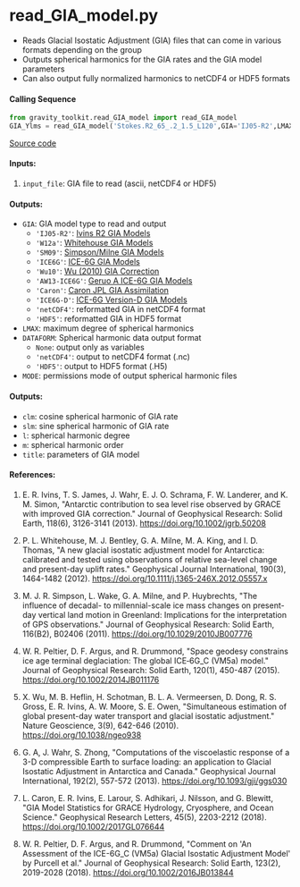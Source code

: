 read_GIA_model.py
=================

 - Reads Glacial Isostatic Adjustment (GIA) files that can come in various formats depending on the group
 - Outputs spherical harmonics for the GIA rates and the GIA model parameters
 - Can also output fully normalized harmonics to netCDF4 or HDF5 formats

#### Calling Sequence
```python
from gravity_toolkit.read_GIA_model import read_GIA_model
GIA_Ylms = read_GIA_model('Stokes.R2_65_.2_1.5_L120',GIA='IJ05-R2',LMAX=60)
```
[Source code](https://github.com/tsutterley/read-GRACE-harmonics/blob/main/gravity_toolkit/read_GIA_model.py)


#### Inputs:
 1. `input_file`: GIA file to read (ascii, netCDF4 or HDF5)

#### Outputs:
 - `GIA`: GIA model type to read and output
    * `'IJ05-R2'`: [Ivins R2 GIA Models](https://doi.org/10.1002/jgrb.50208)
    * `'W12a'`: [Whitehouse GIA Models](https://doi.org/10.1111/j.1365-246X.2012.05557.x)
    * `'SM09'`: [Simpson/Milne GIA Models](https://doi.org/10.1029/2010JB007776)
    * `'ICE6G'`: [ICE-6G GIA Models](https://doi.org/10.1002/2014JB011176)
    * `'Wu10'`: [Wu (2010) GIA Correction](https://doi.org/10.1038/ngeo938)
    * `'AW13-ICE6G'`: [Geruo A ICE-6G GIA Models](https://doi.org/10.1093/gji/ggs030)
    * `'Caron'`: [Caron JPL GIA Assimilation](https://doi.org/10.1002/2017GL076644)
    * `'ICE6G-D'`: [ICE-6G Version-D GIA Models](https://doi.org/10.1002/2016JB013844)
    * `'netCDF4'`: reformatted GIA in netCDF4 format
    * `'HDF5'`: reformatted GIA in HDF5 format
 - `LMAX`: maximum degree of spherical harmonics
 - `DATAFORM`: Spherical harmonic data output format
    * `None`: output only as variables
    * `'netCDF4'`: output to netCDF4 format (.nc)
    * `'HDF5'`: output to HDF5 format (.H5)
 - `MODE`: permissions mode of output spherical harmonic files

#### Outputs:
 - `clm`: cosine spherical harmonic of GIA rate
 - `slm`: sine spherical harmonic of GIA rate
 - `l`: spherical harmonic degree
 - `m`: spherical harmonic order
 - `title`: parameters of GIA model

#### References:
 1. E. R. Ivins, T. S. James, J. Wahr, E. J. O. Schrama, F. W. Landerer, and K. M. Simon, "Antarctic contribution to sea level rise observed by GRACE with improved GIA correction." Journal of Geophysical Research: Solid Earth, 118(6), 3126-3141 (2013). https://doi.org/10.1002/jgrb.50208

 2. P. L. Whitehouse, M. J. Bentley, G. A. Milne, M. A. King, and I. D. Thomas, "A new glacial isostatic adjustment model for Antarctica: calibrated and tested using observations of relative sea-level change and present-day uplift rates." Geophysical Journal International, 190(3), 1464-1482 (2012). https://doi.org/10.1111/j.1365-246X.2012.05557.x

 3. M. J. R. Simpson, L. Wake, G. A. Milne, and P. Huybrechts, "The influence of decadal- to millennial-scale ice mass changes on present-day vertical land motion in Greenland: Implications for the interpretation of GPS observations." Journal of Geophysical Research: Solid Earth, 116(B2), B02406 (2011). https://doi.org/10.1029/2010JB007776

 4. W. R. Peltier, D. F. Argus, and R. Drummond, "Space geodesy constrains ice age terminal deglaciation: The global ICE‐6G_C (VM5a) model." Journal of Geophysical Research: Solid Earth, 120(1), 450-487 (2015). https://doi.org/10.1002/2014JB011176

 5. X. Wu, M. B. Heflin, H. Schotman, B. L. A. Vermeersen, D. Dong, R. S. Gross, E. R. Ivins, A. W. Moore, S. E. Owen, "Simultaneous estimation of global present-day water transport and glacial isostatic adjustment." Nature Geoscience, 3(9), 642-646 (2010). https://doi.org/10.1038/ngeo938

 6. G. A, J. Wahr, S. Zhong, "Computations of the viscoelastic response of a 3-D compressible Earth to surface loading: an application to Glacial Isostatic Adjustment in Antarctica and Canada." Geophysical Journal International, 192(2), 557-572 (2013). https://doi.org/10.1093/gji/ggs030

 7. L. Caron, E. R. Ivins, E. Larour, S. Adhikari, J. Nilsson, and G. Blewitt, "GIA Model Statistics for GRACE Hydrology, Cryosphere, and Ocean Science." Geophysical Research Letters, 45(5), 2203-2212 (2018). https://doi.org/10.1002/2017GL076644

 8. W. R. Peltier, D. F. Argus, and R. Drummond, "Comment on 'An Assessment of the ICE-6G_C (VM5a) Glacial Isostatic Adjustment Model' by Purcell et al." Journal of Geophysical Research: Solid Earth, 123(2), 2019-2028 (2018). https://doi.org/10.1002/2016JB013844
